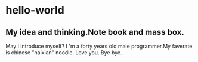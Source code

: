 # hello-world
My idea and thinking.Note book and mass box.
-----
May I introduce myself?
I 'm a forty years old male programmer.My faverate is chinese "haixian" noodle.
Love you.
Bye bye.
